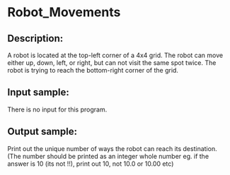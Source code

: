 Robot_Movements
===============

Description:
-----------------

A robot is located at the top-left corner of a 4x4 grid. The robot can move either up, down, left, or right, but can not visit the same spot twice. The robot is trying to reach the bottom-right corner of the grid.

Input sample:
-------------------

There is no input for this program.

Output sample:
----------------

Print out the unique number of ways the robot can reach its destination. (The number should be printed as an integer whole number eg. if the answer is 10 (its not !!), print out 10, not 10.0 or 10.00 etc)


